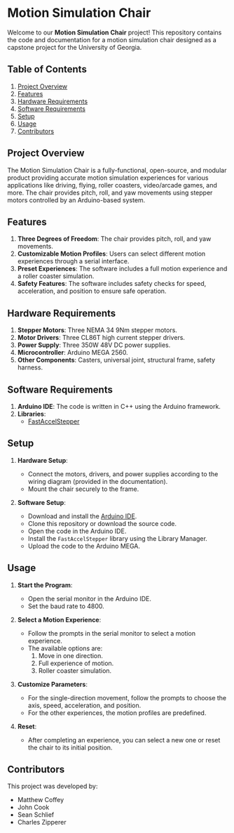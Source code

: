 # Motion Simulation Chair

Welcome to our **Motion Simulation Chair** project! This repository contains the code and documentation for a motion simulation chair designed as a capstone project for the University of Georgia.

## Table of Contents

1. [Project Overview](#project-overview)
2. [Features](#features)
3. [Hardware Requirements](#hardware-requirements)
4. [Software Requirements](#software-requirements)
5. [Setup](#setup)
6. [Usage](#usage)
7. [Contributors](#contributors)

## Project Overview

The Motion Simulation Chair is a fully-functional, open-source, and modular product providing accurate motion simulation experiences for various applications like driving, flying, roller coasters, video/arcade games, and more. The chair provides pitch, roll, and yaw movements using stepper motors controlled by an Arduino-based system.

## Features

1. **Three Degrees of Freedom**: The chair provides pitch, roll, and yaw movements.
2. **Customizable Motion Profiles**: Users can select different motion experiences through a serial interface.
3. **Preset Experiences**: The software includes a full motion experience and a roller coaster simulation.
4. **Safety Features**: The software includes safety checks for speed, acceleration, and position to ensure safe operation.

## Hardware Requirements

1. **Stepper Motors**: Three NEMA 34 9Nm stepper motors.
2. **Motor Drivers**: Three CL86T high current stepper drivers.
3. **Power Supply**: Three 350W 48V DC power supplies.
4. **Microcontroller**: Arduino MEGA 2560.
5. **Other Components**: Casters, universal joint, structural frame, safety harness.

## Software Requirements

1. **Arduino IDE**: The code is written in C++ using the Arduino framework.
2. **Libraries**: 
   - [FastAccelStepper](https://github.com/gin66/FastAccelStepper)

## Setup

1. **Hardware Setup**:
   - Connect the motors, drivers, and power supplies according to the wiring diagram (provided in the documentation).
   - Mount the chair securely to the frame.

2. **Software Setup**:
   - Download and install the [Arduino IDE](https://www.arduino.cc/en/software).
   - Clone this repository or download the source code.
   - Open the code in the Arduino IDE.
   - Install the `FastAccelStepper` library using the Library Manager.
   - Upload the code to the Arduino MEGA.

## Usage

1. **Start the Program**:
   - Open the serial monitor in the Arduino IDE.
   - Set the baud rate to 4800.
   
2. **Select a Motion Experience**:
   - Follow the prompts in the serial monitor to select a motion experience.
   - The available options are:
     1. Move in one direction.
     2. Full experience of motion.
     3. Roller coaster simulation.
   
3. **Customize Parameters**:
   - For the single-direction movement, follow the prompts to choose the axis, speed, acceleration, and position.
   - For the other experiences, the motion profiles are predefined.

4. **Reset**:
   - After completing an experience, you can select a new one or reset the chair to its initial position.

## Contributors

This project was developed by:
- Matthew Coffey
- John Cook
- Sean Schlief
- Charles Zipperer
